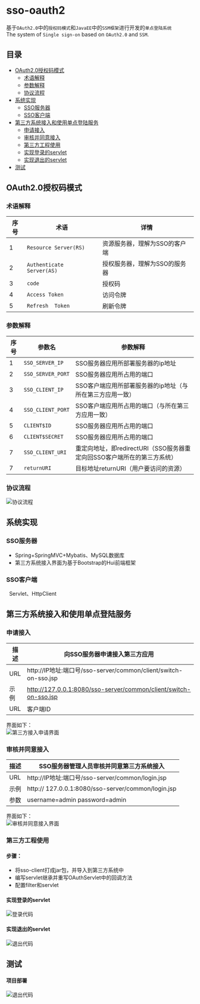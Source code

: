 sso-oauth2
=====
基于`OAuth2.0`中的`授权码模式`和`JavaEE`中的`SSM框架`进行开发的`单点登陆系统`<br>
The system of `Single sign-on` based on `OAuth2.0` and `SSM`.

## 目录
* [OAuth2.0授权码模式](#OAuth2.0授权码模式)
    * [术语解释](#术语解释)
    * [参数解释](#参数解释)
    * [协议流程](#协议流程)
* [系统实现](#系统实现)
    * [SSO服务器](#SSO服务器)
    * [SSO客户端](#SSO客户端)
* [第三方系统接入和使用单点登陆服务](#第三方系统接入和使用单点登陆服务)
    * [申请接入](#申请接入)
    * [审核并同意接入](#审核并同意接入)
    * [第三方工程使用](#第三方工程使用)
    * [实现登录的servlet](#实现登录的servlet)
    * [实现退出的servlet](#实现退出的servlet)
* [测试](#测试)

OAuth2.0授权码模式
-----
### 术语解释
|序号|术语|详情|
|---|----|-----|
|1|`Resource Server(RS)`|资源服务器，理解为SSO的客户端|
|2|`Authenticate Server(AS)`|授权服务器，理解为SSO的服务器|
|3|`code`|授权码|
|4|`Access Token`|访问令牌|
|5|`Refresh  Token`|刷新令牌|

### 参数解释
|序号|参数名|参数解释|
|---|----|-----|
|1|`SSO_SERVER_IP`|SSO服务器应用所部署服务器的ip地址|
|2|`SSO_SERVER_PORT`|SSO服务器应用所占用的端口|
|3|`SSO_CLIENT_IP`|SSO客户端应用所部署服务器的ip地址（与所在第三方应用一致）|
|4|`SSO_CLIENT_PORT`|SSO客户端应用所占用的端口（与所在第三方应用一致）|
|5|`CLIENT$ID`|SSO服务器应用所占用的端口|
|6|`CLIENT$SECRET`|SSO服务器应用所占用的端口|
|7|`SSO_CLIENT_URI`|重定向地址，即redirectURI（SSO服务器重定向回SSO客户端所在的第三方系统）|
|7|`returnURI`|目标地址returnURI（用户要访问的资源）|


### 协议流程
![](/img/sso-oauth2-flow.png "协议流程")


系统实现
-----
### SSO服务器
   * Spring+SpringMVC+Mybatis、MySQL数据库
   * 第三方系统接入界面为基于Bootstrap的Hui前端框架

### SSO客户端
   Servlet、HttpClient

第三方系统接入和使用单点登陆服务
-----
### 申请接入
|描述|向SSO服务器申请接入第三方应用|
|----|-----|
|URL|http://IP地址:端口号/sso-server/common/client/switch-on-sso.jsp|
|示例|http://127.0.0.1:8080/sso-server/common/client/switch-on-sso.jsp|
|URL|客户端ID|

界面如下：<br>
![](/img/第三方接入申请pic.png "第三方接入申请界面")

### 审核并同意接入
|描述|SSO服务器管理人员审核并同意第三方系统接入|
|----|-----|
|URL|http://IP地址:端口号/sso-server/common/login.jsp|
|示例|http:// 127.0.0.1:8080/sso-server/common/login.jsp|
|参数|username=admin password=admin|

界面如下：<br>
![](/img/审核并同意接入pic.png "审核并同意接入界面")

### 第三方工程使用
#### 步骤：  
   * 将sso-client打成jar包，并导入到第三方系统中
   * 编写servlet继承并重写OAuthServlet中的回调方法
   * 配置filter和servlet
#### 实现登录的servlet
![](/img/login-code.png "登录代码")

#### 实现退出的servlet
![](/img/logout-code.png "退出代码")

测试
-----
#### 项目部署
![](/img/logout-code.png "退出代码")
